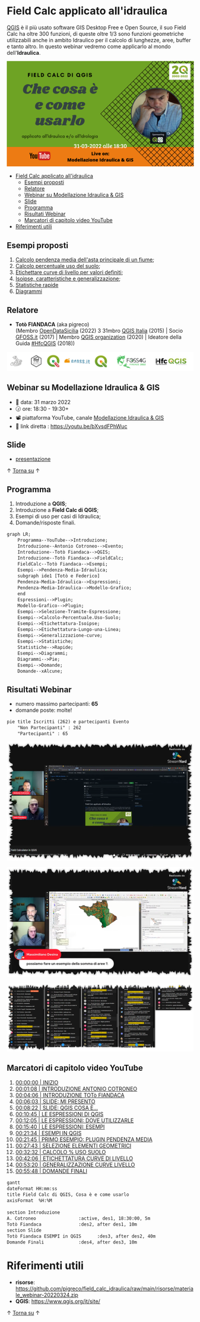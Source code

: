 # Field Calc applicato all'idraulica

[QGIS](https://www.qgis.org/it/site/) è il più usato software GIS Desktop Free e Open Source, il suo Field Calc ha oltre 300 funzioni, di queste oltre 1/3 sono funzioni geometriche utilizzabili anche in ambito Idraulico per il calcolo di lunghezze, aree, buffer e tanto altro. In questo webinar vedremo come applicarlo al mondo dell'**Idraulica**. 

![](imgs/locandina31.png)

<!-- TOC -->

- [Field Calc applicato all'idraulica](#field-calc-applicato-allidraulica)
  - [Esempi proposti](#esempi-proposti)
  - [Relatore](#relatore)
  - [Webinar su Modellazione Idraulica & GIS](#webinar-su-modellazione-idraulica--gis)
  - [Slide](#slide)
  - [Programma](#programma)
  - [Risultati Webinar](#risultati-webinar)
  - [Marcatori di capitolo video YouTube](#marcatori-di-capitolo-video-youtube)
- [Riferimenti utili](#riferimenti-utili)

<!-- /TOC -->

## Esempi proposti

1. [Calcolo pendenza media dell'asta principale di un fiume](capitoli/calcolo_pendenza_media_idraulica_asta.md);
2. [Calcolo percentuale uso del suolo](capitoli/calcolo_percentuale_uso_del_suolo.md);
3. [Etichettare curve di livello per valori definiti](capitoli/etichettare_isoipse.md);
4. [Isoipse, caratteristiche e generalizzazione](capitoli/isoipse_caratteristiche_generalizzazione.md);
5. [Statistiche rapide](capitoli/statistiche_di_sintesi.md)
6. [Diagrammi](capitoli/diagrammi.md)

## Relatore

- **Totò FIANDACA** (aka pigreco) <br>(Membro [OpenDataSicilia](http://opendatasicilia.it/) (2022) 3 31mbro [QGIS Italia](http://qgis.it/) (2015) | Socio [GFOSS.it](https://gfoss.it/) (2017) | Membro [QGIS organization](https://github.com/qgis) (2020) | Ideatore della Guida [#HfcQGIS](http://hfcqgis.opendatasicilia.it/it/latest/) (2018))

<p align="center"><a href="" target="_blank"><img src="imgs/loghi_long.png" width="800" title="Totò FIANDACA"></a></p>

## Webinar su Modellazione Idraulica & GIS

- 📅 data: 31 marzo 2022
- 🕞 ore: 18:30 - 19:30+
- 📽 piattaforma YouTube, canale [Modellazione Idraulica & GIS](https://www.youtube.com/channel/UCgJf2dwyWAFbXeIJBV09QIg)
- 🔗 link diretta : <https://youtu.be/bXvsdFPhWuc>

## Slide

- [presentazione](https://docs.google.com/presentation/d/e/2PACX-1vRST7swyrM5ZeSuZUGw-nQIVBqxkRs07mJm_f1-DSt3SgVjOryHLxcKXizRwKaZLLX_Mo7ZK2VwtyRk/pub?start=false&loop=false&delayms=3000)

↑ [Torna su](#field-calc-applicato-allidraulica) ↑

## Programma

1. Introduzione a **QGIS**;
2. Introduzione a **Field Calc di QGIS**;
3. Esempi di uso per casi di Idraulica;
4. Domande/risposte finali.

```mermaid
graph LR;
    Programma--YouTube-->Introduzione;
    Introduzione--Antonio Cotroneo-->Evento;
    Introduzione--Totò Fiandaca-->QGIS;
    Introduzione--Totò Fiandaca-->FieldCalc;
    FieldCalc--Totò Fiandaca-->Esempi;
    Esempi-->Pendenza-Media-Idraulica;
    subgraph ide1 [Totò e Federico]
    Pendenza-Media-Idraulica-->Espressioni;
    Pendenza-Media-Idraulica-->Modello-Grafico;
    end
    Espressioni-->Plugin;
    Modello-Grafico-->Plugin;
    Esempi-->Selezione-Tramite-Espressione;
    Esempi-->Calcolo-Percentuale.Uso-Suolo;
    Esempi-->Etichettatura-Isoipse;
    Esempi-->Etichettatura-Lungo-una-Linea;
    Esempi-->Generalizzazione-curve;
    Esempi-->Statistiche;
    Statistiche-->Rapide;
    Esempi-->Diagrammi;
    Diagrammi-->Pie;
    Esempi-->Domande;
    Domande--xAlcune;
```

## Risultati Webinar

- numero massimo partecipanti: **65**
- domande poste: molte!

```mermaid
pie title Iscritti (262) e partecipanti Evento
    "Non Partecipanti" : 262
    "Partecipanti" : 65
```

![](imgs/2022-03-31_19h51_07.png)

![](imgs/2022-04-01_09h54_50.png)

![](imgs/2022-04-01_09h51_14.png)

## Marcatori di capitolo video YouTube

1. [00:00:00 | INIZIO](https://youtu.be/bXvsdFPhWuc)
2. [00:01:08 | INTRODUZIONE ANTONIO COTRONEO](https://youtu.be/bXvsdFPhWuc?t=68)
3. [00:04:06 | INTRODUZIONE TOTò FIANDACA](https://youtu.be/bXvsdFPhWuc?t=246)
4. [00:06:03 | SLIDE: MI PRESENTO](https://youtu.be/bXvsdFPhWuc?t=363)
5. [00:08:22 | SLIDE: QGIS COSA È...](https://youtu.be/bXvsdFPhWuc?t=502)
6. [00:10:45 | LE ESPRESSIONI DI QGIS](https://youtu.be/bXvsdFPhWuc?t=645)
7. [00:12:05 | LE ESPRESSIONI: DOVE UTILIZZARLE](https://youtu.be/bXvsdFPhWuc?t=725)
8. [00:15:40 | LE ESPRESSIONI: ESEMPI](https://youtu.be/bXvsdFPhWuc?t=940)
9. [00:21:34 | ESEMPI IN QGIS](https://youtu.be/bXvsdFPhWuc?t=1294)
10. [00:21:45 | PRIMO ESEMPIO: PLUGIN PENDENZA MEDIA](https://youtu.be/bXvsdFPhWuc?t=1305)
11. [00:27:43 | SELEZIONE ELEMENTI GEOMETRICI](https://youtu.be/bXvsdFPhWuc?t=1663)
12. [00:32:32 | CALCOLO % USO SUOLO](https://youtu.be/bXvsdFPhWuc?t=1952)
13. [00:42:06 | ETICHETTATURA CURVE DI LIVELLO](https://youtu.be/bXvsdFPhWuc?t=2526)
14. [00:53:20 | GENERALIZZAZIONE CURVE LIVELLO](https://youtu.be/bXvsdFPhWuc?t=3200)
15. [00:55:48 | DOMANDE FINALI](https://youtu.be/bXvsdFPhWuc?t=3348)

```mermaid
gantt
dateFormat HH:mm:ss
title Field Calc di QGIS, Cosa è e come usarlo
axisFormat  %H:%M

section Introduzione
A. Cotroneo                :active, des1, 18:30:00, 5m
Totò Fiandaca              :des2, after des1, 10m
section Slide
Totò Fiandaca ESEMPI in QGIS      :des3, after des2, 40m
Domande Finali             :des4, after des3, 10m
```

# Riferimenti utili

- **risorse**: <https://github.com/pigreco/field_calc_idraulica/raw/main/risorse/materiale_webinar-20220324.zip>
- **QGIS**: <https://www.qgis.org/it/site/>

↑ [Torna su](#field-calc-applicato-allidraulica) ↑
